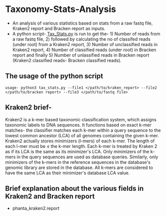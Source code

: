 # Taxonomy-Stats-Analysis
- An analysis of various statistics based on stats  from a raw fastq file, Kraken2 report and Bracken report as inputs.
- A python script- [Tax_Stats.py](https://gist.github.com/snehacodes15/2aa54187225b01f86c57d1b0c9264ad5) is run to get the- 1) Number of reads from a raw fastq file, 2) followed by calculating the no of classifed reads (under root) from a Kraken2 report, 3) Number of  unclassified reads in Kraken2 report, 4) Number of classified reads (under root) in Bracken report and finally 5) Number of unlassified reads in Bracken report (Kraken2 classified reads- Bracken classified reads). 

## The usage of the python script 
`usage- python3 tax_stats.py --file1 </path/to/kraken_report> --file2 </path/to/bracken report> --file3 </path/to/fastq file>`

## Kraken2 brief-

 Kraken2 is a k-mer based taxonomic classification system, which assigns taxonomic labels to DNA sequences. It functions based on exact k-mer matches- the classifier matches each k-mer within a query sequence to the lowest common ancestor (LCA) of all genomes containing the given k-mer. Kraken2 actually stores minimizers (l-mers) of each k-mer. The length of each l-mer must be ≤ the k-mer length. Each k-mer is treated by Kraken 2 as if its LCA is the same as its minimizer's LCA. Only minimizers of the k-mers in the query sequences are used as database queries. Similarly, only minimizers of the k-mers in the reference sequences in the database's genomic library are stored in the database. All k-mers are considered to have the same LCA as their minimizer's database LCA value.


## Brief explanation about the various fields in Kraken2 and Bracken report

- phanta_kraken2.report




